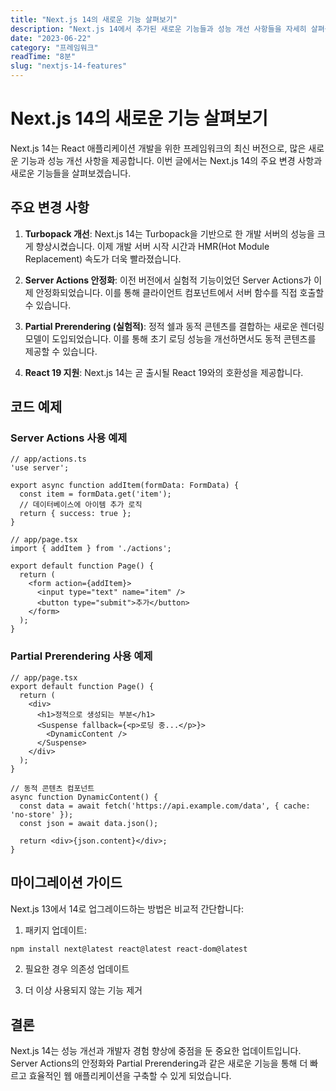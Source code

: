 ```yaml
---
title: "Next.js 14의 새로운 기능 살펴보기"
description: "Next.js 14에서 추가된 새로운 기능들과 성능 개선 사항들을 자세히 살펴봅니다."
date: "2023-06-22"
category: "프레임워크"
readTime: "8분"
slug: "nextjs-14-features"
---
```


# Next.js 14의 새로운 기능 살펴보기

Next.js 14는 React 애플리케이션 개발을 위한 프레임워크의 최신 버전으로, 많은 새로운 기능과 성능 개선 사항을 제공합니다. 이번 글에서는 Next.js 14의 주요 변경 사항과 새로운 기능들을 살펴보겠습니다.

## 주요 변경 사항

1. **Turbopack 개선**: Next.js 14는 Turbopack을 기반으로 한 개발 서버의 성능을 크게 향상시켰습니다. 이제 개발 서버 시작 시간과 HMR(Hot Module Replacement) 속도가 더욱 빨라졌습니다.

2. **Server Actions 안정화**: 이전 버전에서 실험적 기능이었던 Server Actions가 이제 안정화되었습니다. 이를 통해 클라이언트 컴포넌트에서 서버 함수를 직접 호출할 수 있습니다.

3. **Partial Prerendering (실험적)**: 정적 쉘과 동적 콘텐츠를 결합하는 새로운 렌더링 모델이 도입되었습니다. 이를 통해 초기 로딩 성능을 개선하면서도 동적 콘텐츠를 제공할 수 있습니다.

4. **React 19 지원**: Next.js 14는 곧 출시될 React 19와의 호환성을 제공합니다.

## 코드 예제

### Server Actions 사용 예제

```tsx
// app/actions.ts
'use server';

export async function addItem(formData: FormData) {
  const item = formData.get('item');
  // 데이터베이스에 아이템 추가 로직
  return { success: true };
}

// app/page.tsx
import { addItem } from './actions';

export default function Page() {
  return (
    <form action={addItem}>
      <input type="text" name="item" />
      <button type="submit">추가</button>
    </form>
  );
}
```

### Partial Prerendering 사용 예제

```tsx
// app/page.tsx
export default function Page() {
  return (
    <div>
      <h1>정적으로 생성되는 부분</h1>
      <Suspense fallback={<p>로딩 중...</p>}>
        <DynamicContent />
      </Suspense>
    </div>
  );
}

// 동적 콘텐츠 컴포넌트
async function DynamicContent() {
  const data = await fetch('https://api.example.com/data', { cache: 'no-store' });
  const json = await data.json();
  
  return <div>{json.content}</div>;
}
```

## 마이그레이션 가이드

Next.js 13에서 14로 업그레이드하는 방법은 비교적 간단합니다:

1. 패키지 업데이트:
```bash
npm install next@latest react@latest react-dom@latest
```

2. 필요한 경우 의존성 업데이트

3. 더 이상 사용되지 않는 기능 제거

## 결론

Next.js 14는 성능 개선과 개발자 경험 향상에 중점을 둔 중요한 업데이트입니다. Server Actions의 안정화와 Partial Prerendering과 같은 새로운 기능을 통해 더 빠르고 효율적인 웹 애플리케이션을 구축할 수 있게 되었습니다. 